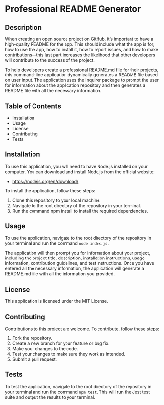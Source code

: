 # Professional README Generator

## Description
When creating an open source project on GitHub, it’s important to have a high-quality README for the app. This should include what the app is for, how to use the app, how to install it, how to report issues, and how to make contributions—this last part increases the likelihood that other developers will contribute to the success of the project.

To help developers create a professional README.md file for their projects, this command-line application dynamically generates a README file based on user input. The application uses the Inquirer package to prompt the user for information about the application repository and then generates a README file with all the necessary information.

## Table of Contents
- Installation
- Usage
- License
- Contributing
- Tests

## Installation
To use this application, you will need to have Node.js installed on your computer. You can download and install Node.js from the official website: 
- https://nodejs.org/en/download/

To install the application, follow these steps:

1. Clone this repository to your local machine.
2. Navigate to the root directory of the repository in your terminal.
3. Run the command npm install to install the required dependencies.

## Usage
To use the application, navigate to the root directory of the repository in your terminal and run the command `node index.js`.

The application will then prompt you for information about your project, including the project title, description, installation instructions, usage information, contribution guidelines, and test instructions. Once you have entered all the necessary information, the application will generate a README.md file with all the information you provided.

## License
This application is licensed under the MIT License.

## Contributing
Contributions to this project are welcome. To contribute, follow these steps:

1. Fork the repository.
2. Create a new branch for your feature or bug fix.
3. Make your changes to the code.
4. Test your changes to make sure they work as intended.
5. Submit a pull request.

## Tests
To test the application, navigate to the root directory of the repository in your terminal and run the command `npm test`. This will run the Jest test suite and output the results to your terminal.